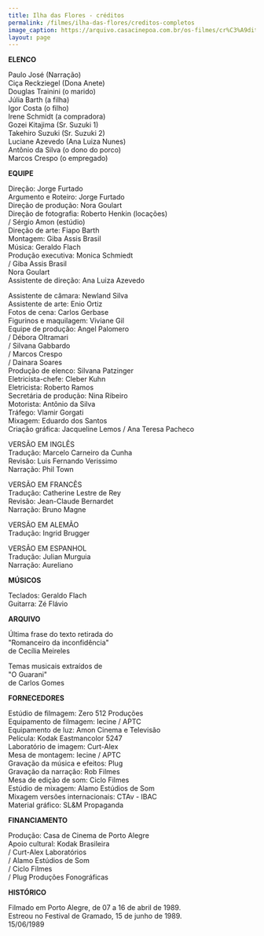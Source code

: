 ```yaml
---
title: Ilha das Flores - créditos
permalink: /filmes/ilha-das-flores/creditos-completos
image_caption: https://arquivo.casacinepoa.com.br/os-filmes/cr%C3%A9ditos/ilha-das-flores.html
layout: page
---
```

**ELENCO**

Paulo José (Narração)\
Ciça Reckziegel (Dona Anete)\
Douglas Trainini (o marido)\
Júlia Barth (a filha)\
Igor Costa (o filho)\
Irene Schmidt (a compradora)\
Gozei Kitajima (Sr. Suzuki 1)\
Takehiro Suzuki (Sr. Suzuki 2)\
Luciane Azevedo (Ana Luiza Nunes)\
Antônio da Silva (o dono do porco)\
Marcos Crespo (o empregado)

**EQUIPE**

Direção: Jorge Furtado\
Argumento e Roteiro: Jorge Furtado\
Direção de produção: Nora Goulart\
Direção de fotografia: Roberto Henkin (locações)\
/ Sérgio Amon (estúdio)\
Direção de arte: Fiapo Barth\
Montagem: Giba Assis Brasil\
Música: Geraldo Flach\
Produção executiva: Monica Schmiedt\
/ Giba Assis Brasil\
Nora Goulart\
Assistente de direção: Ana Luiza Azevedo

Assistente de câmara: Newland Silva\
Assistente de arte: Enio Ortiz\
Fotos de cena: Carlos Gerbase\
Figurinos e maquilagem: Viviane Gil\
Equipe de produção: Angel Palomero\
/ Débora Oltramari\
/ Silvana Gabbardo\
/ Marcos Crespo\
/ Dainara Soares\
Produção de elenco: Silvana Patzinger\
Eletricista-chefe: Cleber Kuhn\
Eletricista: Roberto Ramos\
Secretária de produção: Nina Ribeiro\
Motorista: Antônio da Silva\
Tráfego: Vlamir Gorgati\
Mixagem: Eduardo dos Santos\
Criação gráfica: Jacqueline Lemos / Ana Teresa Pacheco

VERSÃO EM INGLÊS\
Tradução: Marcelo Carneiro da Cunha\
Revisão: Luis Fernando Verissimo\
Narração: Phil Town

VERSÃO EM FRANCÊS\
Tradução: Catherine Lestre de Rey\
Revisão: Jean-Claude Bernardet\
Narração: Bruno Magne

VERSÃO EM ALEMÃO\
Tradução: Ingrid Brugger

VERSÃO EM ESPANHOL\
Tradução: Julian Murguia\
Narração: Aureliano

**MÚSICOS**

Teclados: Geraldo Flach\
Guitarra: Zé Flávio

**ARQUIVO**

Última frase do texto retirada do\
"Romanceiro da inconfidência"\
de Cecília Meireles

Temas musicais extraídos de\
"O Guarani"\
de Carlos Gomes

**FORNECEDORES**

Estúdio de filmagem: Zero 512 Produções\
Equipamento de filmagem: Iecine / APTC\
Equipamento de luz: Amon Cinema e Televisão\
Película: Kodak Eastmancolor 5247\
Laboratório de imagem: Curt-Alex\
Mesa de montagem: Iecine / APTC\
Gravação da música e efeitos: Plug\
Gravação da narração: Rob Filmes\
Mesa de edição de som: Ciclo Filmes\
Estúdio de mixagem: Alamo Estúdios de Som\
Mixagem versões internacionais: CTAv - IBAC\
Material gráfico: SL&M Propaganda

**FINANCIAMENTO**

Produção: Casa de Cinema de Porto Alegre\
Apoio cultural: Kodak Brasileira\
/ Curt-Alex Laboratórios\
/ Alamo Estúdios de Som\
/ Ciclo Filmes\
/ Plug Produções Fonográficas

**HISTÓRICO**

Filmado em Porto Alegre, de 07 a 16 de abril de 1989.\
Estreou no Festival de Gramado, 15 de junho de 1989.\
15/06/1989